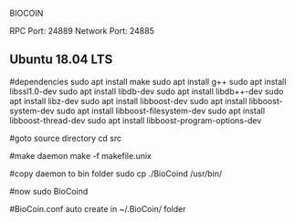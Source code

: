 BIOCOIN

RPC Port: 24889 
Network Port: 24885

Ubuntu 18.04 LTS
----------------

#dependencies
sudo apt install make
sudo apt install g++
sudo apt install libssl1.0-dev
sudo apt install libdb-dev
sudo apt install libdb++-dev
sudo apt install libz-dev
sudo apt install libboost-dev
sudo apt install libboost-system-dev
sudo apt install libboost-filesystem-dev
sudo apt install libboost-thread-dev
sudo apt install libboost-program-options-dev

#goto source directory
cd src

#make daemon
make -f makefile.unix

#copy daemon to bin folder
sudo cp ./BioCoind /usr/bin/

#now sudo BioCoind
 
#BioCoin.conf auto create in ~/.BioCoin/ folder

